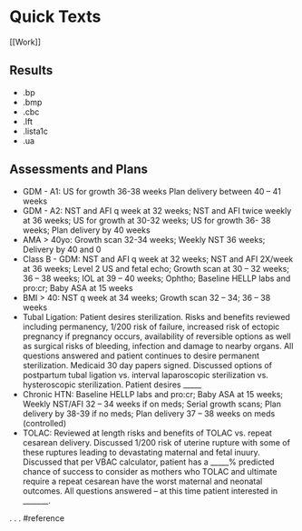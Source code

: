 # Quick Texts
[[Work]]

## Results
* .bp
* .bmp
* .cbc
* .lft
* .lista1c
* .ua

## Assessments and Plans
* GDM - A1: US for growth 36-38 weeks Plan delivery between 40 – 41 weeks
* GDM - A2: NST and AFI q week at 32 weeks; NST and AFI twice weekly at 36 weeks; US for growth at 30-32 weeks; US for growth 36- 38 weeks; Plan delivery by 40 weeks
* AMA > 40yo: Growth scan 32-34 weeks; Weekly NST 36 weeks; Delivery by 40 and 0
* Class B - GDM: NST and AFI q week at 32 weeks; NST and AFI 2X/week at 36 weeks; Level 2 US and fetal echo; Growth scan at 30 – 32 weeks; 36 – 38 weeks; IOL at 39 – 40 weeks; Ophtho; Baseline HELLP labs and pro:cr; Baby ASA at 15 weeks
* BMI > 40: NST q week at 34 weeks; Growth scan 32 – 34; 36 – 38 weeks
* Tubal Ligation: Patient desires sterilization. Risks and benefits reviewed including permanency, 1/200 risk of failure, increased risk of ectopic pregnancy if pregnancy occurs, availability of reversible options as well as surgical risks of bleeding, infection and damage to nearby organs. All questions answered and patient continues to desire permanent sterilization. Medicaid 30 day papers signed. Discussed options of postpartum tubal ligation vs. interval laparoscopic sterilization vs. hysteroscopic sterilization. Patient desires _____
* Chronic HTN: Baseline HELLP labs and pro:cr; Baby ASA at 15 weeks; Weekly NST/AFI 32 – 34 weeks if on meds; Serial growth scans; Plan delivery by 38-39 if no meds; Plan delivery 37 – 38 weeks on meds (controlled)
* TOLAC: Reviewed at length risks and benefits of TOLAC vs. repeat cesarean delivery. Discussed 1/200 risk of uterine rupture with some of these ruptures leading to devastating maternal and fetal inuury. Discussed that per VBAC calculator, patient has a _____% predicted chance of success to consider as mothers who TOLAC and ultimate require a repeat cesarean have the worst maternal and neonatal outcomes. All questions answered – at this time patient interested in _______.

.
.
.
#reference